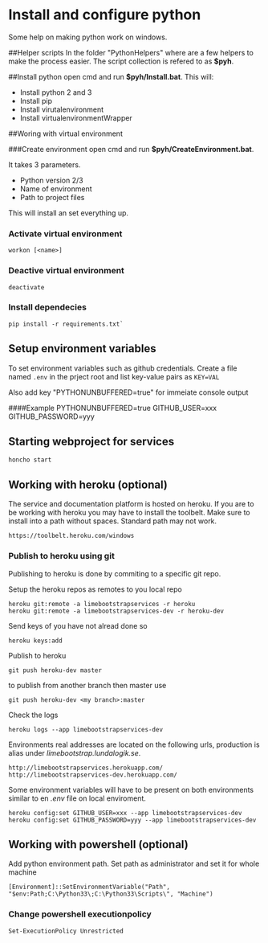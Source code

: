 Install and configure python
=======================

Some help on making python work on windows.

##Helper scripts
In the folder "PythonHelpers" where are a few helpers to make the process easier.
The script collection is refered to as __$pyh__.

##Install python
open cmd and run __$pyh/Install.bat__. This will:

+ Install python 2 and 3
+ Install pip
+ Install virutalenvironment
+ Install virtualenvironmentWrapper

##Woring with virtual environment

###Create environment
open cmd and run __$pyh/CreateEnvironment.bat__.

It takes 3 parameters.

+ Python version 2/3
+ Name of environment
+ Path to project files

This will install an set everything up.

### Activate virtual environment
	workon [<name>]

### Deactive virtual environment
	deactivate

### Install dependecies
	pip install -r requirements.txt`	

## Setup environment variables
To set environment variables such as github credentials. Create a file named
`.env` in the prject root and list key-value pairs as
`KEY=VAL`

Also add key "PYTHONUNBUFFERED=true" for immeiate console output

####Example
	PYTHONUNBUFFERED=true
	GITHUB_USER=xxx
	GITHUB_PASSWORD=yyy

## Starting webproject for services
`honcho start`

## Working with heroku (optional)
The service and documentation platform is hosted on heroku.
If you are to be working with heroku you may have to install the toolbelt.
Make sure to install into a path without spaces. Standard path may not work.

	https://toolbelt.heroku.com/windows

### Publish to heroku using git
Publishing to heroku is done by commiting to a specific git repo.

Setup the heroku repos as remotes to you local repo

	heroku git:remote -a limebootstrapservices -r heroku
	heroku git:remote -a limebootstrapservices-dev -r heroku-dev

Send keys of you have not alread done so

	heroku keys:add

Publish to heroku

	git push heroku-dev master

to publish from another branch then master use
	
	git push heroku-dev <my branch>:master

Check the logs

	heroku logs --app limebootstrapservices-dev

Environments real addresses are located on the following urls, production is alias under _limebootstrap.lundalogik.se_.

	http://limebootstrapservices.herokuapp.com/
	http://limebootstrapservices-dev.herokuapp.com/

Some environment variables will have to be present on both environments similar to en _.env_ file on local enviroment.

	heroku config:set GITHUB_USER=xxx --app limebootstrapservices-dev
	heroku config:set GITHUB_PASSWORD=yyy --app limebootstrapservices-dev 


## Working with powershell (optional)
Add python environment path.
Set path as administrator and set it for whole machine

```
[Environment]::SetEnvironmentVariable("Path", "$env:Path;C:\Python33\;C:\Python33\Scripts\", "Machine")
```
### Change powershell executionpolicy
`Set-ExecutionPolicy Unrestricted`